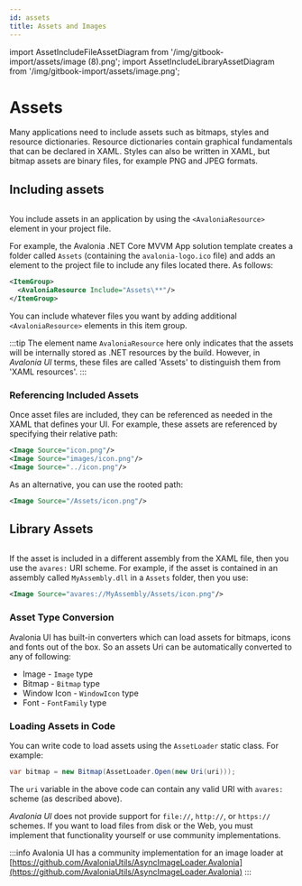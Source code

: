 ```yaml
---
id: assets
title: Assets and Images
---
```


import AssetIncludeFileAssetDiagram from '/img/gitbook-import/assets/image (8).png';
import AssetIncludeLibraryAssetDiagram from '/img/gitbook-import/assets/image.png';

# Assets

Many applications need to include assets such as bitmaps, styles and resource dictionaries. Resource dictionaries contain graphical fundamentals that can be declared in XAML. Styles can also be written in XAML, but bitmap assets are binary files, for example PNG and JPEG formats.

## Including assets

<img src={AssetIncludeFileAssetDiagram} alt=''/>

You include assets in an application by using the `<AvaloniaResource>` element in your project file.

For example, the Avalonia .NET Core MVVM App solution template creates a folder called `Assets` (containing the `avalonia-logo.ico` file) and adds an element to the project file to include any files located there. As follows:

```xml
<ItemGroup>
  <AvaloniaResource Include="Assets\**"/>
</ItemGroup>
```

You can include whatever files you want by adding additional `<AvaloniaResource>` elements in this item group.

:::tip
The element name `AvaloniaResource` here only indicates that the assets will be internally stored as .NET resources by the build. However, in _Avalonia UI_ terms, these files are called 'Assets' to distinguish them from 'XAML resources'.
:::


### Referencing Included Assets

Once asset files are included, they can be referenced as needed in the XAML that defines your UI. For example, these assets are referenced by specifying their relative path:

```xml
<Image Source="icon.png"/>
<Image Source="images/icon.png"/>
<Image Source="../icon.png"/>
```

As an alternative, you can use the rooted path:

```xml
<Image Source="/Assets/icon.png"/>
```

## Library Assets

<img src={AssetIncludeLibraryAssetDiagram} alt=''/>

If the asset is included in a different assembly from the XAML file, then you use the `avares:` URI scheme. For example, if the asset is contained in an assembly called `MyAssembly.dll` in a `Assets` folder, then you use:

```xml
<Image Source="avares://MyAssembly/Assets/icon.png"/>
```

### Asset Type Conversion

Avalonia UI has built-in converters which can load assets for bitmaps, icons and fonts out of the box. So an assets Uri can be automatically converted to any of following:

* Image - `Image` type
* Bitmap - `Bitmap` type
* Window Icon - `WindowIcon` type
* Font - `FontFamily` type

### Loading Assets in Code

You can write code to load assets using the `AssetLoader` static class. For example:

```csharp
var bitmap = new Bitmap(AssetLoader.Open(new Uri(uri)));
```

The `uri` variable in the above code can contain any valid URI with `avares:` scheme (as described above).

_Avalonia UI_ does not provide support for `file://`, `http://`, or `https://` schemes. If you want to load files from disk or the Web, you must implement that functionality yourself or use community implementations.

:::info
Avalonia UI has a community implementation for an image loader at [https://github.com/AvaloniaUtils/AsyncImageLoader.Avalonia](https://github.com/AvaloniaUtils/AsyncImageLoader.Avalonia)
:::
